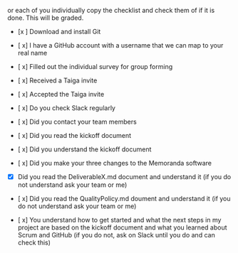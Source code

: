 or each of you individually copy the checklist and check them of if it is done. This will be graded.

<MyName>
  
- [x ] Download and install Git
 
- [ x] I have a GitHub account with a username that we can map to your real name

- [ x] Filled out the individual survey for group forming

- [ x] Received a Taiga invite

- [ x] Accepted the Taiga invite

- [ x] Do you check Slack regularly

- [ x] Did you contact your team members

- [ x] Did you read the kickoff document

- [ x] Did you understand the kickoff document

- [ x] Did you make your three changes to the Memoranda software

- [x] Did you read the DeliverableX.md document and understand it (if you do not understand ask your team or me)

- [ x] Did you read the QualityPolicy.md doument and understand it (if you do not understand ask your team or me)

- [ x] You understand how to get started and what the next steps in my project are based on the kickoff document and what you learned about Scrum and GitHub (if you do not, ask on Slack until you do and can check this)
